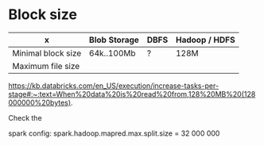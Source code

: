# Block size

| x                  | Blob Storage | DBFS   | Hadoop / HDFS |
|--------------------|--------------|--------|---------------|
|Minimal block size  |  64k..100Mb  |   ?    |    128M       |
|Maximum file size   |


https://kb.databricks.com/en_US/execution/increase-tasks-per-stage#:~:text=When%20data%20is%20read%20from,128%20MB%20(128000000%20bytes).

Check the 

spark config:
 spark.hadoop.mapred.max.split.size = 32 000 000
